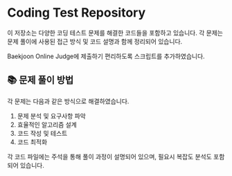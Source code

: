 # Coding Test Repository

이 저장소는 다양한 코딩 테스트 문제를 해결한 코드들을 포함하고 있습니다.
각 문제는 문제 풀이에 사용된 접근 방식 및 코드 설명과 함께 정리되어 있습니다.

Baekjoon Online Judge에 제출하기 편리하도록 스크립트를 추가하였습니다. 

## 📚 문제 풀이 방법
각 문제는 다음과 같은 방식으로 해결하였습니다.
1. 문제 분석 및 요구사항 파악
2. 효율적인 알고리즘 설계
3. 코드 작성 및 테스트
4. 코드 최적화

각 코드 파일에는 주석을 통해 풀이 과정이 설명되어 있으며, 필요시 복잡도 분석도 포함되어 있습니다.
